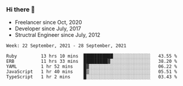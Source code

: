 ### Hi there 👋

- Freelancer since Oct, 2020
- Developer since July, 2017
- Structral Engineer since July, 2012

<!--START_SECTION:waka-->
```text
Week: 22 September, 2021 - 28 September, 2021

Ruby         13 hrs 10 mins  ███████████░░░░░░░░░░░░░░   43.55 % 
ERB          11 hrs 33 mins  █████████▓░░░░░░░░░░░░░░░   38.20 % 
YAML         1 hr 52 mins    █▓░░░░░░░░░░░░░░░░░░░░░░░   06.22 % 
JavaScript   1 hr 40 mins    █▒░░░░░░░░░░░░░░░░░░░░░░░   05.51 % 
TypeScript   1 hr 2 mins     █░░░░░░░░░░░░░░░░░░░░░░░░   03.43 % 
```
<!--END_SECTION:waka-->
